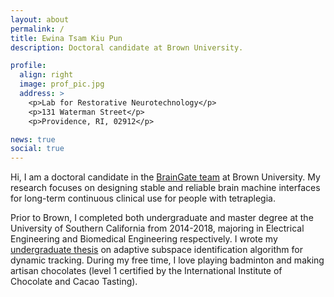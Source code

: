 ```yaml
---
layout: about
permalink: /
title: Ewina Tsam Kiu Pun
description: Doctoral candidate at Brown University.

profile:
  align: right
  image: prof_pic.jpg
  address: >
    <p>Lab for Restorative Neurotechnology</p>
    <p>131 Waterman Street</p>
    <p>Providence, RI, 02912</p>

news: true
social: true
---
```


Hi, I am a doctoral candidate in the <a href="https://www.braingate.org/">BrainGate team</a> at Brown University. My research focuses on designing stable and reliable brain machine interfaces for long-term continuous clinical use for people with tetraplegia.

Prior to Brown, I completed both undergraduate and master degree at the University of Southern California from 2014-2018, majoring in Electrical Engineering and Biomedical Engineering respectively. I wrote my <a href="http://ewinapun.tk/projects/2_project/">undergraduate thesis</a> on adaptive subspace identification algorithm for dynamic tracking. During my free time, I love playing badminton and making artisan chocolates (level 1 certified by the International Institute of Chocolate and Cacao Tasting).
